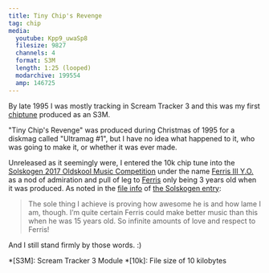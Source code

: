 ```yaml
---
title: Tiny Chip's Revenge
tag: chip
media:
  youtube: Kpp9_uwaSp8
  filesize: 9827
  channels: 4
  format: S3M
  length: 1:25 (looped)
  modarchive: 199554
  amp: 146725
---
```


By late 1995 I was mostly tracking in Scream Tracker 3 and this was my first
[chiptune] produced as an S3M.

<!--more-->

"Tiny Chip's Revenge" was produced during Christmas of 1995 for a diskmag called
"Ultramag #1", but I have no idea what happened to it, who was going to make it,
or whether it was ever made.

Unreleased as it seemingly were, I entered the 10k chip tune into the [Solskogen
2017 Oldskool Music Competition][compo] under the name [Ferris III Y.O.][entry]
as a nod of admiration and pull of leg to [Ferris] only being 3 years old when
it was produced. As noted in the [file info][info] of [the Solskogen
entry][entry]:

> The sole thing I achieve is proving how awesome he is and how lame I am,
> though. I’m quite certain Ferris could make better music than this when he was
> 15 years old. So infinite amounts of love and respect to Ferris!

And I still stand firmly by those words. :)

*[S3M]: Scream Tracker 3 Module
*[10k]: File size of 10 kilobytes

[chiptune]: /music/chiptunes
[compo]: https://demozoo.org/parties/3172/#competition_13406
[entry]: https://demozoo.org/music/174672/
[ferris]: https://iamferris.com/
[info]: https://demozoo.org/productions/174672/info/2773/

